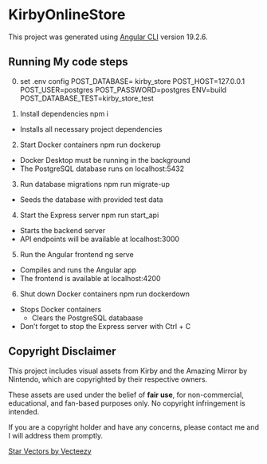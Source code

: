 # KirbyOnlineStore

This project was generated using [Angular CLI](https://github.com/angular/angular-cli) version 19.2.6.

## Running My code steps
0. set .env config
    POST_DATABASE= kirby_store
    POST_HOST=127.0.0.1
    POST_USER=postgres
    POST_PASSWORD=postgres
    ENV=build
    POST_DATABASE_TEST=kirby_store_test

1. Install dependencies
npm i
  - Installs all necessary project dependencies

2. Start Docker containers
npm run dockerup
  - Docker Desktop must be running in the background
  - The PostgreSQL database runs on localhost:5432

3. Run database migrations
npm run migrate-up
  - Seeds the database with provided test data

4. Start the Express server
npm run start_api
  - Starts the backend server
  - API endpoints will be available at localhost:3000

5. Run the Angular frontend
ng serve
  - Compiles and runs the Angular app
  - The frontend is available at localhost:4200

6. Shut down Docker containers
npm run dockerdown
  - Stops Docker containers
    - Clears the PostgreSQL databaase
  - Don’t forget to stop the Express server with Ctrl + C


## Copyright Disclaimer

This project includes visual assets from Kirby and the Amazing Mirror by Nintendo, which are copyrighted by their respective owners.

These assets are used under the belief of **fair use**, for non-commercial, educational, and fan-based purposes only. No copyright infringement is intended. 

If you are a copyright holder and have any concerns, please contact me and I will address them promptly.

<a href="https://www.vecteezy.com/free-vector/star">Star Vectors by Vecteezy</a>
